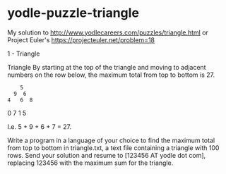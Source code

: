 yodle-puzzle-triangle
=====================
My solution to
http://www.yodlecareers.com/puzzles/triangle.html
or Project Euler's 
https://projecteuler.net/problem=18


1 - Triangle

Triangle
By starting at the top of the triangle and moving to adjacent numbers on the row below, the maximum total from top to bottom is 27.

        5
      9  6
    4   6  8
  0   7  1   5

I.e. 5 + 9 + 6 + 7 = 27.

Write a program in a language of your choice to find the maximum total from top to bottom in triangle.txt, a text file containing a triangle with 100 rows. Send your solution and resume to [123456 AT yodle dot com], replacing 123456 with the maximum sum for the triangle.
